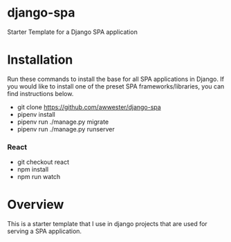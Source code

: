 # django-spa
Starter Template for a Django SPA application

# Installation
Run these commands to install the base for all SPA applications in Django. If you would like to install one of the preset SPA frameworks/libraries, you can find instructions below.

- git clone https://github.com/awwester/django-spa
- pipenv install
- pipenv run ./manage.py migrate
- pipenv run ./manage.py runserver

### React
- git checkout react
- npm install
- npm run watch


# Overview
This is a starter template that I use in django projects that are used for serving a SPA application.
